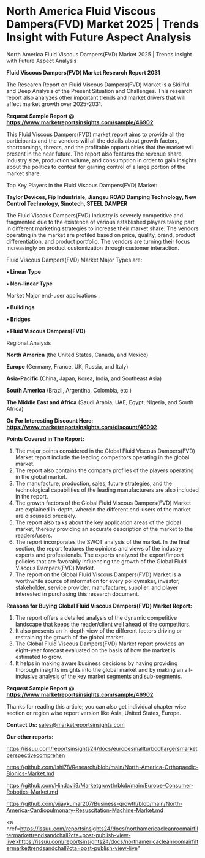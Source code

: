# North America Fluid Viscous Dampers(FVD) Market 2025 | Trends Insight with Future Aspect Analysis
North America Fluid Viscous Dampers(FVD) Market 2025 | Trends Insight with Future Aspect Analysis

<strong>Fluid Viscous Dampers(FVD) Market Research Report 2031</strong>

The Research Report on Fluid Viscous Dampers(FVD) Market is a Skillful and Deep Analysis of the Present Situation and Challenges. This research report also analyzes other important trends and market drivers that will affect market growth over 2025-2031.

<strong>Request Sample Report @ <a href=https://www.marketreportsinsights.com/sample/46902>https://www.marketreportsinsights.com/sample/46902</a></strong>

This Fluid Viscous Dampers(FVD) market report aims to provide all the participants and the vendors will all the details about growth factors, shortcomings, threats, and the profitable opportunities that the market will present in the near future. The report also features the revenue share, industry size, production volume, and consumption in order to gain insights about the politics to contest for gaining control of a large portion of the market share.

Top Key Players in the Fluid Viscous Dampers(FVD) Market:

<strong>Taylor Devices, Fip Industriale, Jiangsu ROAD Damping Technology, New Control Technology, Sinotech, STEEL DAMPER</strong>

The Fluid Viscous Dampers(FVD) Industry is severely competitive and fragmented due to the existence of various established players taking part in different marketing strategies to increase their market share. The vendors operating in the market are profiled based on price, quality, brand, product differentiation, and product portfolio. The vendors are turning their focus increasingly on product customization through customer interaction.

Fluid Viscous Dampers(FVD) Market Major Types are:

<strong>•  Linear Type

•  Non-linear Type</strong>

Market Major end-user applications :

<strong>•  Buildings

•  Bridges

•  Fluid Viscous Dampers(FVD)</strong>

Regional Analysis

</u><strong><b>North America</b></strong> (the United States, Canada, and Mexico)

<strong><b>Europe </b></strong>(Germany, France, UK, Russia, and Italy)

<strong><b>Asia-Pacific</b></strong> (China, Japan, Korea, India, and Southeast Asia)

<strong><b>South America</b></strong> (Brazil, Argentina, Colombia, etc.)

<strong><b>The Middle East and Africa</b></strong> (Saudi Arabia, UAE, Egypt, Nigeria, and South Africa)

<strong>Go For Interesting Discount Here: <a href=https://www.marketreportsinsights.com/discount/46902>https://www.marketreportsinsights.com/discount/46902</a></strong>

<strong>Points Covered in The Report:</strong>
<ol>
  <li>The major points considered in the Global Fluid Viscous Dampers(FVD) Market report include the leading competitors operating in the global market.</li>
  <li>The report also contains the company profiles of the players operating in the global market.</li>
  <li>The manufacture, production, sales, future strategies, and the technological capabilities of the leading manufacturers are also included in the report.</li>
  <li>The growth factors of the Global Fluid Viscous Dampers(FVD) Market are explained in-depth, wherein the different end-users of the market are discussed precisely.</li>
  <li>The report also talks about the key application areas of the global market, thereby providing an accurate description of the market to the readers/users.</li>
  <li>The report incorporates the SWOT analysis of the market. In the final section, the report features the opinions and views of the industry experts and professionals. The experts analyzed the export/import policies that are favorably influencing the growth of the Global Fluid Viscous Dampers(FVD) Market.</li>
  <li>The report on the Global Fluid Viscous Dampers(FVD) Market is a worthwhile source of information for every policymaker, investor, stakeholder, service provider, manufacturer, supplier, and player interested in purchasing this research document.</li>
</ol>
<strong>Reasons for Buying Global Fluid Viscous Dampers(FVD) Market Report:</strong>

<ol>
  <li>The report offers a detailed analysis of the dynamic competitive landscape that keeps the reader/client well ahead of the competitors.</li>
  <li>It also presents an in-depth view of the different factors driving or restraining the growth of the global market.</li>
  <li>The Global Fluid Viscous Dampers(FVD) Market report provides an eight-year forecast evaluated on the basis of how the market is estimated to grow.</li>
  <li>It helps in making aware business decisions by having providing thorough insights insights into the global market and by making an all-inclusive analysis of the key market segments and sub-segments.</li>
</ol>
<strong>Request Sample Report @ <a href=https://www.marketreportsinsights.com/sample/46902>https://www.marketreportsinsights.com/sample/46902</a></strong>


Thanks for reading this article; you can also get individual chapter wise section or region wise report version like Asia, United States, Europe.

<strong>Contact Us:</strong>
sales@marketreportsinsights.com

<strong>Our other reports:</strong>

<a href=https://issuu.com/reportsinsights24/docs/europesmallturbochargersmarketperspectivecomprehen>https://issuu.com/reportsinsights24/docs/europesmallturbochargersmarketperspectivecomprehen</a>

<a href=https://github.com/Ishi78/Research/blob/main/North-America-Orthopaedic-Bionics-Market.md>https://github.com/Ishi78/Research/blob/main/North-America-Orthopaedic-Bionics-Market.md</a>

<a href=https://github.com/Hindavii9/Marketgrowth/blob/main/Europe-Consumer-Robotics-Market.md>https://github.com/Hindavii9/Marketgrowth/blob/main/Europe-Consumer-Robotics-Market.md</a>

<a href=https://github.com/vijaykumar207/Business-growth/blob/main/North-America-Cardiopulmonary-Resuscitation-Machine-Market.md>https://github.com/vijaykumar207/Business-growth/blob/main/North-America-Cardiopulmonary-Resuscitation-Machine-Market.md</a>

<a href=https://issuu.com/reportsinsights24/docs/northamericacleanroomairfiltermarkettrendsandchall?cta=post-publish-view-live>https://issuu.com/reportsinsights24/docs/northamericacleanroomairfiltermarkettrendsandchall?cta=post-publish-view-live</a>"
